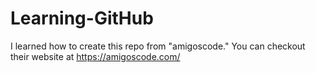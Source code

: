 # Learning-GitHub

I learned how to create this repo from "amigoscode." You can checkout their website at https://amigoscode.com/
